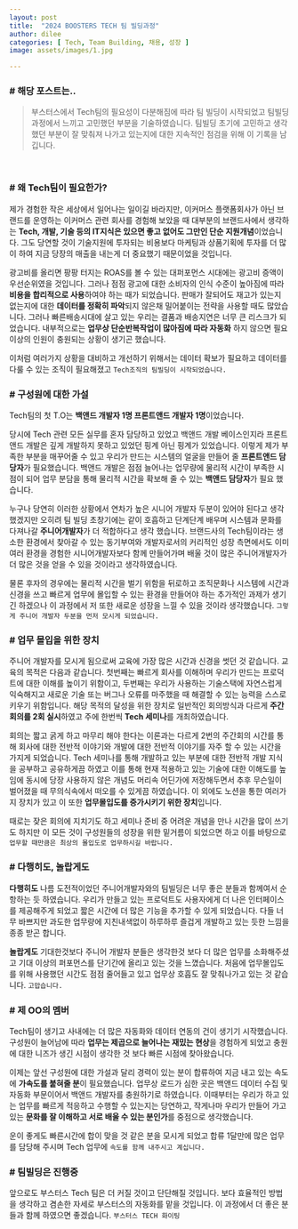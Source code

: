 ```yaml
---
layout: post
title:  "2024 BOOSTERS TECH 팀 빌딩과정"
author: dilee
categories: [ Tech, Team Building, 채용, 성장 ]
image: assets/images/1.jpg

---
```


### # 해당 포스트는..
> 부스터스에서 Tech팀의 필요성이 다분해짐에 따라 팀 빌딩이 시작되었고 팀빌딩 과정에서 느끼고 고민했던 부분을 기술하였습니다. 팀빌딩 초기에 고민하고 생각했던 부분이 잘 맞춰져 나가고 있는지에 대한 지속적인 점검을 위해 이 기록을 남깁니다.

&nbsp;
### # 왜 Tech팀이 필요한가?
제가 경험한 작은 세상에서 일어나는 일이길 바라지만, 이커머스 플랫폼회사가 아닌 브랜드를 운영하는 이커머스 관련 회사를 경험해 보았을 때 대부분의 브랜드사에서 생각하는 **Tech, 개발, 기술 등의 IT지식은 있으면 좋고 없어도 그만인 단순 지원개념**이었습니다. 그도 당연할 것이 기술지원에 투자되는 비용보다 마케팅과 상품기획에 투자를 더 많이 하여 지금 당장의 매출을 내는게 더 중요했기 때문이었을 것입니다.

광고비를 올리면 팡팡 터지는 ROAS를 볼 수 있는 대퍼포먼스 시대에는 광고비 증액이 우선순위였을 것입니다. 그러나 점점 광고에 대한 소비자의 인식 수준이 높아짐에 따라 **비용을 합리적으로 사용**하여야 하는 때가 되었습니다. 판매가 잘되어도 재고가 있는지 없는지에 대한 **데이터를 정확히 파악**되지 않은채 밀어붙이는 전략을 사용할 때도 많았습니다. 그러나 빠른배송시대에 살고 있는 우리는 결품과 배송지연은 너무 큰 리스크가 되었습니다. 내부적으로는 **업무상 단순반복작업이 많아짐에 따라 자동화** 하지 않으면 필요 이상의 인원이 충원되는 상황이 생기곤 했습니다.

이처럼 여러가지 상황을 대비하고 개선하기 위해서는 데이터 확보가 필요하고 데이터를 다룰 수 있는 조직이 필요해졌고 `Tech조직의 팀빌딩이 시작되었습니다.`


### # 구성원에 대한 가설
Tech팀의 첫 T.O는 **백앤드 개발자 1명 프론트앤드 개발자 1명**이었습니다.

당시에 Tech 관련 모든 실무를 혼자 담당하고 있었고 백앤드 개발 베이스인지라 프론트앤드 개발은 깊게 개발하지 못하고 있었던 핑계 아닌 핑계가 있었습니다. 이렇게 제가 부족한 부분을 매꾸어줄 수 있고 우리가 만드는 시스템의 얼굴을 만들어 줄 **프론트앤드 담당자**가 필요했습니다. 백앤드 개발은 점점 늘어나는 업무량에 물리적 시간이 부족한 시점이 되어 업무 분담을 통해 물리적 시간을 확보해 줄 수 있는 **백앤드 담당자**가 필요 했습니다.

누구나 당연히 이러한 상황에서 연차가 높은 시니어 개발자 두분이 있어야 된다고 생각했겠지만 오히려 팀 빌딩 초창기에는 같이 호흡하고 단계단계 배우며 시스템과 문화를 다져나갈 **주니어개발자**가 더 적합하다고 생각 했습니다. 브랜드사의 Tech팀이라는 생소한 환경에서 찾아갈 수 있는 동기부여와 개발자로서의 커리적인 성장 측면에서도 이미 여러 환경을 경험한 시니어개발자보다 함께 만들어가며 배울 것이 많은 주니어개발자가 더 많은 것을 얻을 수 있을 것이라고 생각하였습니다.

물론 후자의 경우에는 물리적 시간을 벌기 위함을 뒤로하고 조직문화나 시스템에 시간과 신경을 쓰고 빠르게 업무에 몰입할 수 있는 환경을 만들어야 하는 추가적인 과제가 생기긴 하겠으나 이 과정에서 저 또한 새로운 성장을 느낄 수 있을 것이라 생각했습니다.
`그렇게 주니어 개발자 두분을 먼저 모시게 되었습니다.`


### # 업무 몰입을 위한 장치
주니어 개발자를 모시게 됨으로써 교육에 가장 많은 시간과 신경을 썻던 것 같습니다. 교육의 목적은 다음과 같습니다. 첫번째는 빠르게 회사를 이해하며 우리가 만드는 프로덕트에 대한 이해를 높이기 위함이고, 두번째는 우리가 사용하는 기술스택에 자연스럽게 익숙해지고 새로운 기술 또는 버그나 오류를 마주했을 때 해결할 수 있는 능력을 스스로 키우기 위함입니다.
해당 목적의 달성을 위한 장치로 일반적인 회의방식과 다르게 **주간회의를 2회 실시**하였고 주에 한번씩 **Tech 세미나**를 개최하였습니다.

회의는 짧고 굵게 하고 마무리 해야 한다는 이론과는 다르게 2번의 주간회의 시간를 통해  회사에 대한 전반적 이야기와 개발에 대한 전반적 이야기를 자주 할 수 있는 시간을 가지게 되었습니다. Tech 세미나를 통해 개발하고 있는 부분에 대한 전반적 개발 지식을 공부하고 공유하게끔 하였고 이를 통해 현재 적용하고 있는 기술에 대한 이해도를 높임에 동시에 당장 사용하지 않은 개념도 머리속 어딘가에 저장해두면서 추후 무슨일이 벌어졌을 때 무의식속에서 떠오를 수 있게끔 하였습니다. 이 외에도 노션을 통한 여러가지 장치가 있고 이 또한 **업무몰입도를 증가시키기 위한 장치**입니다.

때로는 잦은 회의에 지치기도 하고 세미나 준비 중 어려운 개념을 만나 시간을 많이 쓰기도 하지만 이 모든 것이 구성원들의 성장을 위한 밑거름이 되었으면 하고 이를 바탕으로 `업무할 때만큼은 최상의 몰입도로 업무하시길 바랍니다.`


### # 다행히도, 놀랍게도
**다행히도** 나름 도전적이었던 주니어개발자와의 팀빌딩은 너무 좋은 분들과 함께여서 순항하는 듯 하였습니다. 우리가 만들고 있는 프로덕트도 사용자에게 더 나은 인터페이스를 제공해주게 되었고 짧은 시간에 더 많은 기능을 추가할 수 있게 되었습니다. 다들 너무 바쁘지만 과도한 업무량에 지친내색없이 하루하루 즐겁게 개발하고 있는 듯한 느낌을 종종 받곤 합니다.

**놀랍게도** 기대한것보다 주니어 개발자 분들은 생각한것 보다 더 많은 업무를 소화해주셨고 기대 이상의 퍼포먼스를 단기간에 올리고 있는 것을 느꼈습니다. 처음에 업무몰입도를 위해 사용했던 시간도 점점 줄어들고 있고 업무상 호흡도 잘 맞춰나가고 있는 것 같습니다.
`고맙습니다.`


### # 제 OO의 멤버
Tech팀이 생기고 사내에는 더 많은 자동화와 데이터 연동의 건이 생기기 시작했습니다. 구성원이 늘어남에 따라 **업무는 제곱으로 늘어나는 재밌는 현상**을 경험하게 되었고 충원에 대한 니즈가 생긴 시점이 생각한 것 보다 빠른 시점에 찾아왔습니다.

이제는 앞선 구성원에 대한 가설과 달리 경력이 있는 분이 합류하여 지금 내고 있는 속도에 **가속도를 붙혀줄 분**이 필요했습니다. 업무상 로드가 심한 곳은 백앤드 데이터 수집 및 자동화 부문이어서 백앤드 개발자를 충원하기로 하였습니다. 이때부터는 우리가 하고 있는 업무를 빠르게 적응하고 수행할 수 있는지는 당연하고, 작게나마 우리가 만들어 가고있는 **문화를 잘 이해하고 서로 배울 수 있는 분인가**를 중점으로 생각했습니다.

 운이 좋게도 빠른시간에 합이 맞을 것 같은 분을 모시게 되었고 합류 1달만에 많은 업무를 담당해 주시며 Tech 업무에 `속도를 함께 내주시고 계십니다.`


### # 팀빌딩은 진행중
앞으로도 부스터스 Tech 팀은 더 커질 것이고 단단해질 것입니다. 보다 효율적인 방법을 생각하고 겸손한 자세로 부스터스의 자동화를 맡을 것입니다. 이 과정에서 더 좋은 분들과 함께 하였으면 좋겠습니다.
`부스터스 TECH 화이팅`
